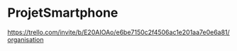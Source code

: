 # ProjetSmartphone

https://trello.com/invite/b/E20AIOAo/e6be7150c2f4506ac1e201aa7e0e6a81/organisation
